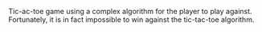 Tic-ac-toe game using a complex algorithm for the player to play against. Fortunately, it is in fact impossible to win against the tic-tac-toe algorithm.
